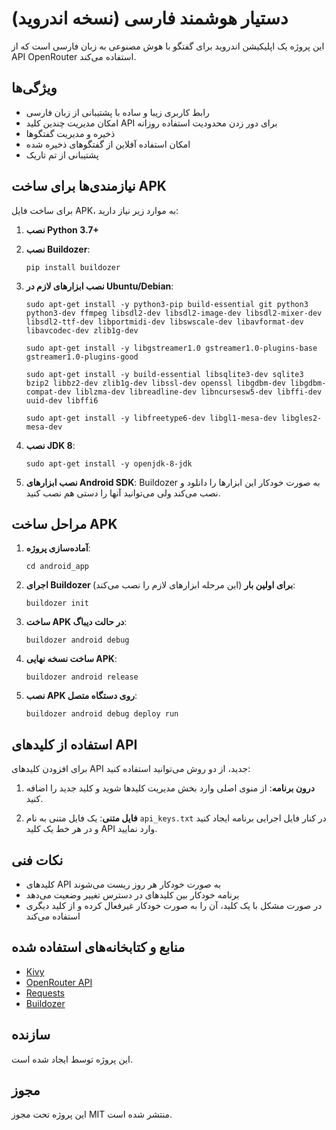 # دستیار هوشمند فارسی (نسخه اندروید)

این پروژه یک اپلیکیشن اندروید برای گفتگو با هوش مصنوعی به زبان فارسی است که از API OpenRouter استفاده می‌کند.

## ویژگی‌ها

- رابط کاربری زیبا و ساده با پشتیبانی از زبان فارسی
- امکان مدیریت چندین کلید API برای دور زدن محدودیت استفاده روزانه
- ذخیره و مدیریت گفتگوها
- امکان استفاده آفلاین از گفتگوهای ذخیره شده
- پشتیبانی از تم تاریک

## نیازمندی‌ها برای ساخت APK

برای ساخت فایل APK، به موارد زیر نیاز دارید:

1. **نصب Python 3.7+**
2. **نصب Buildozer**:
   ```
   pip install buildozer
   ```
3. **نصب ابزارهای لازم در Ubuntu/Debian**:
   ```
   sudo apt-get install -y python3-pip build-essential git python3 python3-dev ffmpeg libsdl2-dev libsdl2-image-dev libsdl2-mixer-dev libsdl2-ttf-dev libportmidi-dev libswscale-dev libavformat-dev libavcodec-dev zlib1g-dev
   ```
   ```
   sudo apt-get install -y libgstreamer1.0 gstreamer1.0-plugins-base gstreamer1.0-plugins-good
   ```
   ```
   sudo apt-get install -y build-essential libsqlite3-dev sqlite3 bzip2 libbz2-dev zlib1g-dev libssl-dev openssl libgdbm-dev libgdbm-compat-dev liblzma-dev libreadline-dev libncursesw5-dev libffi-dev uuid-dev libffi6
   ```
   ```
   sudo apt-get install -y libfreetype6-dev libgl1-mesa-dev libgles2-mesa-dev
   ```

4. **نصب JDK 8**:
   ```
   sudo apt-get install -y openjdk-8-jdk
   ```
   
5. **نصب ابزارهای Android SDK**:
   Buildozer به صورت خودکار این ابزارها را دانلود و نصب می‌کند ولی می‌توانید آنها را دستی هم نصب کنید.

## مراحل ساخت APK

1. **آماده‌سازی پروژه**:
   ```
   cd android_app
   ```

2. **اجرای Buildozer برای اولین بار** (این مرحله ابزارهای لازم را نصب می‌کند):
   ```
   buildozer init
   ```

3. **ساخت APK در حالت دیباگ**:
   ```
   buildozer android debug
   ```

4. **ساخت نسخه نهایی APK**:
   ```
   buildozer android release
   ```

5. **نصب APK روی دستگاه متصل**:
   ```
   buildozer android debug deploy run
   ```

## استفاده از کلیدهای API

برای افزودن کلیدهای API جدید، از دو روش می‌توانید استفاده کنید:

1. **درون برنامه**: از منوی اصلی وارد بخش مدیریت کلیدها شوید و کلید جدید را اضافه کنید.

2. **فایل متنی**: یک فایل متنی به نام `api_keys.txt` در کنار فایل اجرایی برنامه ایجاد کنید و در هر خط یک کلید API وارد نمایید.

## نکات فنی

- کلیدهای API به صورت خودکار هر روز ریست می‌شوند
- برنامه خودکار بین کلیدهای در دسترس تغییر وضعیت می‌دهد
- در صورت مشکل با یک کلید، آن را به صورت خودکار غیرفعال کرده و از کلید دیگری استفاده می‌کند

## منابع و کتابخانه‌های استفاده شده

- [Kivy](https://kivy.org/)
- [OpenRouter API](https://openrouter.ai/)
- [Requests](https://docs.python-requests.org/)
- [Buildozer](https://github.com/kivy/buildozer)

## سازنده

این پروژه توسط ایجاد شده است.

## مجوز

این پروژه تحت مجوز MIT منتشر شده است. 